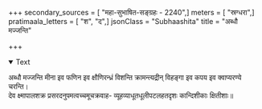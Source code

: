 +++
secondary_sources = [ "महा-सुभाषित-सङ्ग्रहः - 2240",]
meters = [ "स्रग्धरा",]
pratimaala_letters = [ "श", "द",]
jsonClass = "Subhaashita"
title = "अब्धौ मज्जन्ति"

+++

<details open><summary>Text</summary>

अब्धौ मज्जन्ति मीना इव फणिन इव क्षौणिरन्ध्रं विशन्ति क्रामन्त्यद्रीन् विहङ्गा इव कपय इव क्वाप्यरण्ये चरन्ति।  
देव क्ष्मापालशक्र प्रसरदनुपमत्वच्चमूचक्रवाह- व्यूहव्याधूतधूलीपटलहतदृशः कान्दिशीकाः क्षितीशाः॥
</details>
